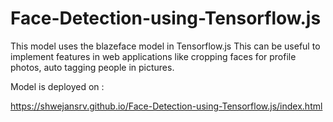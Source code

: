 # Face-Detection-using-Tensorflow.js

This model uses the blazeface model in Tensorflow.js
This can be useful to implement features in web applications like cropping faces for profile photos, auto tagging people in pictures.

Model is deployed on :

https://shwejansrv.github.io/Face-Detection-using-Tensorflow.js/index.html
